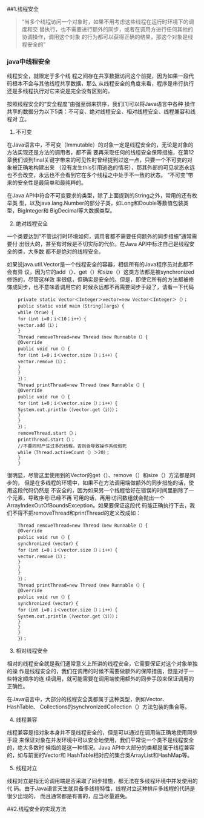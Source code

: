 ##1.线程安全


> “当多个线程访问一个对象时，如果不用考虑这些线程在运行时环境下的调度和交
  替执行，也不需要进行额外的同步，或者在调用方进行任何其他的协调操作，调用这个对象
  的行为都可以获得正确的结果，那这个对象是线程安全的”


  
### java中线程安全

线程安全，就限定于多个线
程之间存在共享数据访问这个前提，因为如果一段代码根本不会与其他线程共享数据，那么
从线程安全的角度来看，程序是串行执行还是多线程执行对它来说是完全没有区别的。


按照线程安全的“安全程度”由强至弱来排序，我们[1]可以将Java语言中各种
操作共享的数据分为以下5类：不可变、绝对线程安全、相对线程安全、线程兼容和线程对
立。


1. 不可变

    
在Java语言中，不可变（Immutable）的对象一定是线程安全的，无论是对象的方法实现还是方法的调用者，都不需
要再采取任何的线程安全保障措施，在第12章我们谈到final关键字带来的可见性时曾经提到过这一点，只要一个不可变的对象被正确地构建出来
（没有发生this引用逃逸的情况），那其外部的可见状态永远也不会改变，永远也不会看到它在多个线程之中处于不一致的状态。
“不可变”带来的安全性是最简单和最纯粹的。

在Java API中符合不可变要求的类型，除了上面提到的String之外，常用的还有枚举类
型，以及java.lang.Number的部分子类，如Long和Double等数值包装类型，BigInteger和
BigDecimal等大数据类型。


2. 绝对线程安全


一个类要达到“不管运行时环境如何，调用者都不需要任何额外的同步措施”通常需要付
出很大的，甚至有时候是不切实际的代价。在Java API中标注自己是线程安全的类，大多数
都不是绝对的线程安全。

如果说java.util.Vector是一个线程安全的容器，相信所有的Java程序员对此都不会有异
议，因为它的add（）、get（）和size（）这类方法都是被synchronized修饰的，尽管这样效
率很低，但确实是安全的。但是，即使它所有的方法都被修饰成同步，也不意味着调用它的
时候永远都不再需要同步手段了，请看一下代码


```
    private static Vector＜Integer＞vector=new Vector＜Integer＞（）；
    public static void main（String[]args）{
    while（true）{
    for（int i=0；i＜10；i++）{
    vector.add（i）；
    }
    Thread removeThread=new Thread（new Runnable（）{
    @Override
    public void run（）{
    for（int i=0；i＜vector.size（）；i++）{
    vector.remove（i）；
    }
    }
    }）；
    Thread printThread=new Thread（new Runnable（）{
    @Override
    public void run（）{
    for（int i=0；i＜vector.size（）；i++）{
    System.out.println（（vector.get（i）））；
    }
    }
    }）；
    removeThread.start（）；
    printThread.start（）；
    //不要同时产生过多的线程，否则会导致操作系统假死
    while（Thread.activeCount（）＞20）；
    }
    }
```

很明显，尽管这里使用到的Vector的get（）、remove（）和size（）方法都是同步的，
但是在多线程的环境中，如果不在方法调用端做额外的同步措施的话，使用这段代码仍然是
不安全的，因为如果另一个线程恰好在错误的时间里删除了一个元素，导致序号i已经不再
可用的话，再用i访问数组就会抛出一个ArrayIndexOutOfBoundsException。如果要保证这段代
码能正确执行下去，我们不得不把removeThread和printThread的定义改成如：


```
    Thread removeThread=new Thread（new Runnable（）{
    @Override
    public void run（）{
    synchronized（vector）{
    for（int i=0；i＜vector.size（）；i++）{
    vector.remove（i）；
    }
    }
    }
    }）；
    Thread printThread=new Thread（new Runnable（）{
    @Override
    public void run（）{
    synchronized（vector）{
    for（int i=0；i＜vector.size（）；i++）{
    System.out.println（（vector.get（i）））；
    }
    }
    }
    }）；
```


3. 相对线程安全


相对的线程安全就是我们通常意义上所讲的线程安全，它需要保证对这个对象单独的操
作是线程安全的，我们在调用的时候不需要做额外的保障措施，但是对于一些特定顺序的连
续调用，就可能需要在调用端使用额外的同步手段来保证调用的正确性。

在Java语言中，大部分的线程安全类都属于这种类型，例如Vector、HashTable、
Collections的synchronizedCollection（）方法包装的集合等。


4. 线程兼容


线程兼容是指对象本身并不是线程安全的，但是可以通过在调用端正确地使用同步手段
来保证对象在并发环境中可以安全地使用，我们平常说一个类不是线程安全的，绝大多数时
候指的是这一种情况。Java API中大部分的类都是属于线程兼容的，如与前面的Vector和
HashTable相对应的集合类ArrayList和HashMap等。


5. 线程对立


线程对立是指无论调用端是否采取了同步措施，都无法在多线程环境中并发使用的代
码。由于Java语言天生就具备多线程特性，线程对立这种排斥多线程的代码是很少出现的，
而且通常都是有害的，应当尽量避免。


##2.线程安全的实现方法